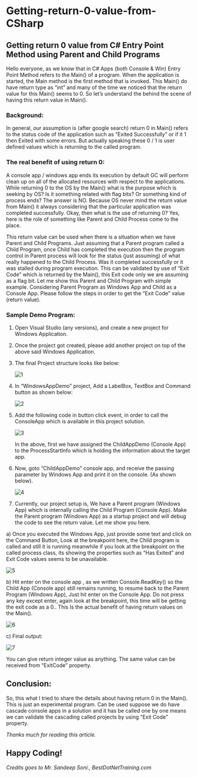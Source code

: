 # Getting-return-0-value-from-CSharp
## Getting return 0 value from C# Entry Point Method using Parent and Child Programs

Hello everyone, as we know that in C# Apps (both Console & Win) Entry Point Method refers to the Main() of a program. When the application is started, the Main method is the first method that is invoked. This Main() do have return type as “int” and many of the time we noticed that the return value for this Main() seems to 0. So let’s understand the behind the scene of having this return value in Main().

### Background:
In general, our assumption is (after google search) return 0 in Main() refers to the status code of the application such as  “Exited Successfully” or if it 1 then Exited with some errors. But actually speaking these 0 / 1 is user defined values which is returning to the called program.
### The real benefit of using return 0:
A console app / windows app ends its execution by default GC will perform clean up on all of the allocated resources with respect to the applications. While returning 0 to the OS by the Main() what is the purpose which is seeking by OS? Is it something related with flag bits? Or something kind of process ends? The answer is NO. Because OS never mind the return value from Main() it always considering that the particular application was completed successfully. Okay, then what is the use of returning 0? Yes, here is the role of something like Parent and Child Process come to the place.

This return value can be used when there is a situation when we have Parent and Child Programs. Just assuming that a Parent program called a Child Program, once Child has completed the execution then the program control in Parent process will look for the status (just assuming) of what really happened to the Child Process. Was it completed successfully or it was stalled during program execution. This can be validated by use of “Exit Code” which is returned by the Main(), this Exit code only we are assuming as a flag bit. Let me show this Parent and Child Program with simple example.
Considering Parent Program as Windows App and Child as a Console App. Please follow the steps in order to get the “Exit Code” value (return value).
### Sample Demo Program:
1.	Open Visual Studio (any versions), and create a new project for Windows Application.
2.	Once the project got created, please add another project on top of the above said Windows Application.
3.	The final Project structure looks like below:
         
    ![1](https://user-images.githubusercontent.com/31686277/45375143-c0ca9000-b611-11e8-985b-c682d06c75b6.JPG)
         
4.	In “WindowsAppDemo” project, Add a LabelBox, TextBox and Command button as shown below:

    ![2](https://user-images.githubusercontent.com/31686277/45375144-c1632680-b611-11e8-88e0-a188e2b24ff0.JPG)
    
5.	Add the following code in button click event, in order to call the ConsoleApp which is available in this project solution.

    ![3](https://user-images.githubusercontent.com/31686277/45375145-c1fbbd00-b611-11e8-9e27-d1f673fe62a5.JPG)
    
    In the above, first we have assigned the ChildAppDemo (Console App) to the ProcessStartInfo which is holding the information about the target app.
    
6.	Now, goto “ChildAppDemo” console app, and receive the passing parameter by Windows App and print it on the console. (As shown below).

    ![4](https://user-images.githubusercontent.com/31686277/45375146-c1fbbd00-b611-11e8-83ae-66eaafb45743.JPG)

7.	Currently, our project setup is, We have a Parent program (Windows App) which is internally calling the Child Program (Console App). Make the Parent program (Windows App) as a startup project and will debug the code to see the return value. Let me show you here.

   a)	Once you executed the Windows App, just provide some text and click on the Command Button, Look at the breakpoint here, the Child program is called and still it is running meanwhile if you look at the breakpoint on the called process class, its showing the properties such as “Has Exited” and Exit Code values seems to be unavailable.
   
   ![5](https://user-images.githubusercontent.com/31686277/45375149-c2945380-b611-11e8-991a-006ecc1d71c6.JPG)
   
   b)	Hit enter on the console app , as we written Console.ReadKey() so the Child App (Console app) still remains running, to resume back to the Parent Program (Windows App), Just hit enter on the Console App. Do not press any key except enter, again look at the breakpoint, this time will be getting the exit code as a 0.. This Is the actual benefit of having return values on the Main().
   
   ![6](https://user-images.githubusercontent.com/31686277/45376059-7dbdec00-b614-11e8-9ed9-84ff5fc9508a.JPG)
    
   c)	Final output:
   
   ![7](https://user-images.githubusercontent.com/31686277/45375152-c3c58080-b611-11e8-8937-94c862b1f6c5.JPG)
   
   You can give return integer value as anything. The same value can be received from “ExitCode” property. 
   
## Conclusion:
So, this what I tried to share the details about having return 0 in the Main(). This is just an experimental program. Can be used suppose we do have cascade console apps in a solution and it has be called one by one means we can validate the cascading called projects by using “Exit Code” property.

*Thanks much for reading this article.*

## Happy Coding!
  
*Credits goes to Mr. Sandeep Soni., BestDotNetTraining.com*
  
  
  
  
  
  
